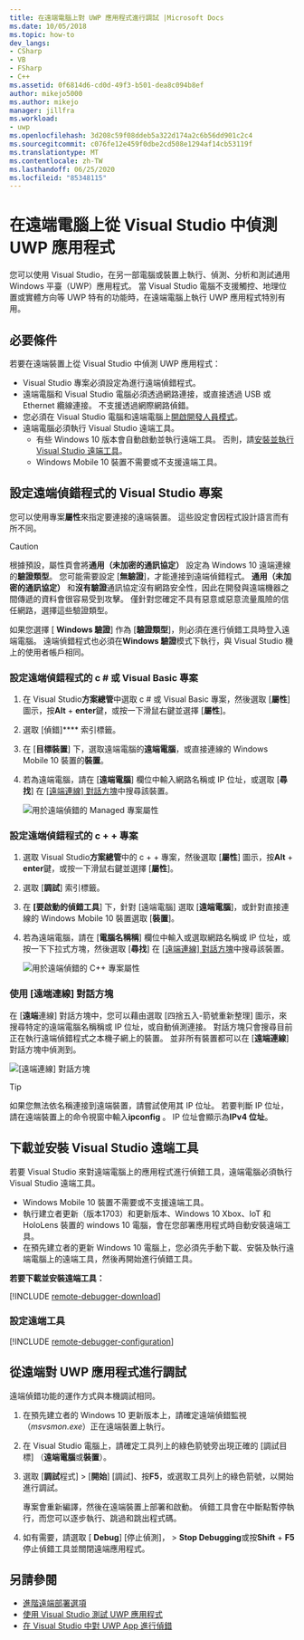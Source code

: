 ```yaml
---
title: 在遠端電腦上對 UWP 應用程式進行調試 |Microsoft Docs
ms.date: 10/05/2018
ms.topic: how-to
dev_langs:
- CSharp
- VB
- FSharp
- C++
ms.assetid: 0f6814d6-cd0d-49f3-b501-dea8c094b8ef
author: mikejo5000
ms.author: mikejo
manager: jillfra
ms.workload:
- uwp
ms.openlocfilehash: 3d208c59f08ddeb5a322d174a2c6b56dd901c2c4
ms.sourcegitcommit: c076fe12e459f0dbe2cd508e1294af14cb53119f
ms.translationtype: MT
ms.contentlocale: zh-TW
ms.lasthandoff: 06/25/2020
ms.locfileid: "85348115"
---
```

# <a name="debug-uwp-apps-on-remote-machines-from-visual-studio"></a>在遠端電腦上從 Visual Studio 中偵測 UWP 應用程式

您可以使用 Visual Studio，在另一部電腦或裝置上執行、偵測、分析和測試通用 Windows 平臺（UWP）應用程式。 當 Visual Studio 電腦不支援觸控、地理位置或實體方向等 UWP 特有的功能時，在遠端電腦上執行 UWP 應用程式特別有用。

## <a name="prerequisites"></a><a name="BKMK_Prerequisites"></a> 必要條件

若要在遠端裝置上從 Visual Studio 中偵測 UWP 應用程式：

- Visual Studio 專案必須設定為進行遠端偵錯程式。
- 遠端電腦和 Visual Studio 電腦必須透過網路連接，或直接透過 USB 或 Ethernet 纜線連接。 不支援透過網際網路偵錯。
- 您必須在 Visual Studio 電腦和遠端電腦上[開啟開發人員模式](/windows/uwp/get-started/enable-your-device-for-development)。
- 遠端電腦必須執行 Visual Studio 遠端工具。
  - 有些 Windows 10 版本會自動啟動並執行遠端工具。 否則，請[安裝並執行 Visual Studio 遠端工具](#BKMK_download)。
  - Windows Mobile 10 裝置不需要或不支援遠端工具。

## <a name="configure-a-visual-studio-project-for-remote-debugging"></a><a name="BKMK_ConnectVS"></a>設定遠端偵錯程式的 Visual Studio 專案
<a name="BKMK_DirectConnect"></a>您可以使用專案**屬性**來指定要連接的遠端裝置。 這些設定會因程式設計語言而有所不同。

> [!CAUTION]
> 根據預設，屬性頁會將**通用（未加密的通訊協定）** 設定為 Windows 10 遠端連線的**驗證類型**。 您可能需要設定 [**無驗證**]，才能連接到遠端偵錯程式。 **通用（未加密的通訊協定）** 和**沒有驗證**通訊協定沒有網路安全性，因此在開發與遠端機器之間傳遞的資料會很容易受到攻擊。 僅針對您確定不具有惡意或惡意流量風險的信任網路，選擇這些驗證類型。
>
>如果您選擇 [ **Windows 驗證**] 作為 [**驗證類型**]，則必須在進行偵錯工具時登入遠端電腦。 遠端偵錯程式也必須在**Windows 驗證**模式下執行，與 Visual Studio 機上的使用者帳戶相同。

### <a name="configure-a-c-or-visual-basic-project-for-remote-debugging"></a><a name="BKMK_Choosing_the_remote_device_for_C__and_Visual_Basic_projects"></a>設定遠端偵錯程式的 c # 或 Visual Basic 專案

1. 在 Visual Studio**方案總管**中選取 c # 或 Visual Basic 專案，然後選取 [**屬性**] 圖示，按**Alt** + **enter**鍵，或按一下滑鼠右鍵並選擇 [**屬性**]。

1. 選取 [偵錯]**** 索引標籤。

1. 在 [**目標裝置**] 下，選取遠端電腦的**遠端電腦**，或直接連線的 Windows Mobile 10 裝置的**裝置**。

1. 若為遠端電腦，請在 [**遠端電腦**] 欄位中輸入網路名稱或 IP 位址，或選取 [**尋找**] 在 [[遠端連線] 對話方塊](#remote-connections)中搜尋該裝置。

    ![用於遠端偵錯的 Managed 專案屬性](../debugger/media/vsrun_managed_projprop_remote.png "受控的 Debug 專案屬性")

### <a name="configure-a-c-project-for-remote-debugging"></a><a name="BKMK_Choosing_the_remote_device_for_JavaScript_and_C___projects"></a>設定遠端偵錯程式的 c + + 專案

1. 選取 Visual Studio**方案總管**中的 c + + 專案，然後選取 [**屬性**] 圖示，按**Alt** + **enter**鍵，或按一下滑鼠右鍵並選擇 [**屬性**]。

1. 選取 [**調試**] 索引標籤。

3. 在 **[要啟動的偵錯工具**] 下，針對 [遠端電腦] 選取 [**遠端電腦**]，或針對直接連線的 Windows Mobile 10 裝置選取 [**裝置**]。

1. 若為遠端電腦，請在 [**電腦名稱稱**] 欄位中輸入或選取網路名稱或 IP 位址，或按一下下拉式方塊，然後選取 [**尋找**] 在 [[遠端連線] 對話方塊](#remote-connections)中搜尋該裝置。

    ![用於遠端偵錯的 C++ 專案屬性](../debugger/media/vsrun_cpp_projprop_remote.png "C + + 調試專案屬性")

### <a name="use-the-remote-connections-dialog-box"></a><a name="remote-connections"></a>使用 [遠端連線] 對話方塊

在 [**遠端**連線] 對話方塊中，您可以藉由選取 [四捨五入-箭號重新整理] 圖示，來搜尋特定的遠端電腦名稱稱或 IP 位址，或自動偵測連接。 對話方塊只會搜尋目前正在執行遠端偵錯程式之本機子網上的裝置。 並非所有裝置都可以在 [**遠端連線**] 對話方塊中偵測到。

 ![[遠端連線] 對話方塊](../debugger/media/vsrun_selectremotedebuggerdlg.png "[遠端連線] 對話方塊")

>[!TIP]
>如果您無法依名稱連接到遠端裝置，請嘗試使用其 IP 位址。 若要判斷 IP 位址，請在遠端裝置上的命令視窗中輸入**ipconfig** 。 IP 位址會顯示為**IPv4 位址**。

## <a name="download-and-install-the-remote-tools-for-visual-studio"></a><a name="BKMK_download"></a> 下載並安裝 Visual Studio 遠端工具

若要 Visual Studio 來對遠端電腦上的應用程式進行偵錯工具，遠端電腦必須執行 Visual Studio 遠端工具。

- Windows Mobile 10 裝置不需要或不支援遠端工具。
- 執行建立者更新（版本1703）和更新版本、Windows 10 Xbox、IoT 和 HoloLens 裝置的 windows 10 電腦，會在您部署應用程式時自動安裝遠端工具。
- 在預先建立者的更新 Windows 10 電腦上，您必須先手動下載、安裝及執行遠端電腦上的遠端工具，然後再開始進行偵錯工具。

**若要下載並安裝遠端工具：**

[!INCLUDE [remote-debugger-download](../debugger/includes/remote-debugger-download.md)]

### <a name="configure-the-remote-tools"></a><a name="BKMK_setup"></a>設定遠端工具

[!INCLUDE [remote-debugger-configuration](../debugger/includes/remote-debugger-configuration.md)]

## <a name="debug-uwp-apps-remotely"></a><a name="BKMK_RunRemoteDebug"></a>從遠端對 UWP 應用程式進行調試

遠端偵錯功能的運作方式與本機調試相同。

1. 在預先建立者的 Windows 10 更新版本上，請確定遠端偵錯監視（*msvsmon.exe*）正在遠端裝置上執行。

1. 在 Visual Studio 電腦上，請確定工具列上的綠色箭號旁出現正確的 [調試目標] （**遠端電腦**或**裝置**）。

1. 選取 [**調試**程式]  >  [**開始**] [調試]、按**F5**，或選取工具列上的綠色箭號，以開始進行調試。

   專案會重新編譯，然後在遠端裝置上部署和啟動。 偵錯工具會在中斷點暫停執行，而您可以逐步執行、跳過和跳出程式碼。

1. 如有需要，請選取 [ **Debug**] [停止偵測]，  >  **Stop Debugging**或按**Shift** + **F5**停止偵錯工具並關閉遠端應用程式。

## <a name="see-also"></a>另請參閱
- [進階遠端部署選項](/windows/uwp/debug-test-perf/deploying-and-debugging-uwp-apps#advanced-remote-deployment-options)
- [使用 Visual Studio 測試 UWP 應用程式](/visualstudio/test/create-and-run-unit-tests-for-a-store-app-in-visual-studio/)
- [在 Visual Studio 中對 UWP App 進行偵錯](debugging-windows-store-and-windows-universal-apps.md)
